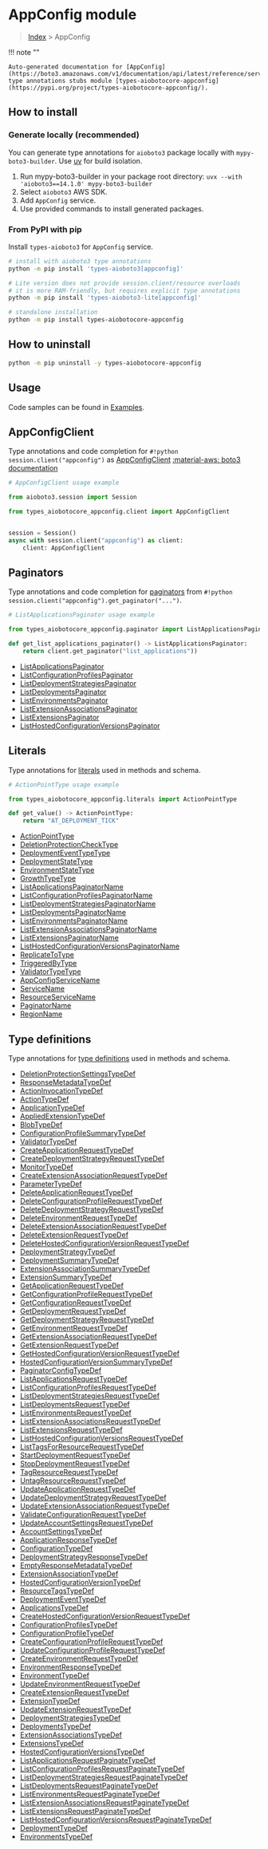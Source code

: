 # AppConfig module

> [Index](../README.md) > AppConfig


!!! note ""

    Auto-generated documentation for [AppConfig](https://boto3.amazonaws.com/v1/documentation/api/latest/reference/services/appconfig.html#appconfig)
    type annotations stubs module [types-aiobotocore-appconfig](https://pypi.org/project/types-aiobotocore-appconfig/).

## How to install

### Generate locally (recommended)

You can generate type annotations for `aioboto3` package locally with `mypy-boto3-builder`.
Use [uv](https://docs.astral.sh/uv/getting-started/installation/) for build isolation.

1. Run mypy-boto3-builder in your package root directory: `uvx --with 'aioboto3==14.1.0' mypy-boto3-builder`
1. Select `aioboto3` AWS SDK.
1. Add `AppConfig` service.
1. Use provided commands to install generated packages.



### From PyPI with pip

Install `types-aioboto3` for `AppConfig` service.

```bash
# install with aioboto3 type annotations
python -m pip install 'types-aioboto3[appconfig]'

# Lite version does not provide session.client/resource overloads
# it is more RAM-friendly, but requires explicit type annotations
python -m pip install 'types-aioboto3-lite[appconfig]'

# standalone installation
python -m pip install types-aiobotocore-appconfig
```



## How to uninstall

```bash
python -m pip uninstall -y types-aiobotocore-appconfig
```

## Usage

Code samples can be found in [Examples](./usage.md).

## AppConfigClient

Type annotations and code completion for  `#!python session.client("appconfig")` as [AppConfigClient](./client.md)
[:material-aws: boto3 documentation](https://boto3.amazonaws.com/v1/documentation/api/latest/reference/services/appconfig.html#AppConfig.Client)

```python
# AppConfigClient usage example

from aioboto3.session import Session

from types_aiobotocore_appconfig.client import AppConfigClient


session = Session()
async with session.client("appconfig") as client:
    client: AppConfigClient
```


## Paginators

Type annotations and code completion for
[paginators](./paginators.md)
from `#!python session.client("appconfig").get_paginator("...")`.

```python
# ListApplicationsPaginator usage example

from types_aiobotocore_appconfig.paginator import ListApplicationsPaginator

def get_list_applications_paginator() -> ListApplicationsPaginator:
    return client.get_paginator("list_applications"))
```

- [ListApplicationsPaginator](./paginators.md#listapplicationspaginator)
- [ListConfigurationProfilesPaginator](./paginators.md#listconfigurationprofilespaginator)
- [ListDeploymentStrategiesPaginator](./paginators.md#listdeploymentstrategiespaginator)
- [ListDeploymentsPaginator](./paginators.md#listdeploymentspaginator)
- [ListEnvironmentsPaginator](./paginators.md#listenvironmentspaginator)
- [ListExtensionAssociationsPaginator](./paginators.md#listextensionassociationspaginator)
- [ListExtensionsPaginator](./paginators.md#listextensionspaginator)
- [ListHostedConfigurationVersionsPaginator](./paginators.md#listhostedconfigurationversionspaginator)








## Literals

Type annotations for [literals](./literals.md) used in methods and schema.

```python
# ActionPointType usage example

from types_aiobotocore_appconfig.literals import ActionPointType

def get_value() -> ActionPointType:
    return "AT_DEPLOYMENT_TICK"
```

- [ActionPointType](./literals.md#actionpointtype)
- [DeletionProtectionCheckType](./literals.md#deletionprotectionchecktype)
- [DeploymentEventTypeType](./literals.md#deploymenteventtypetype)
- [DeploymentStateType](./literals.md#deploymentstatetype)
- [EnvironmentStateType](./literals.md#environmentstatetype)
- [GrowthTypeType](./literals.md#growthtypetype)
- [ListApplicationsPaginatorName](./literals.md#listapplicationspaginatorname)
- [ListConfigurationProfilesPaginatorName](./literals.md#listconfigurationprofilespaginatorname)
- [ListDeploymentStrategiesPaginatorName](./literals.md#listdeploymentstrategiespaginatorname)
- [ListDeploymentsPaginatorName](./literals.md#listdeploymentspaginatorname)
- [ListEnvironmentsPaginatorName](./literals.md#listenvironmentspaginatorname)
- [ListExtensionAssociationsPaginatorName](./literals.md#listextensionassociationspaginatorname)
- [ListExtensionsPaginatorName](./literals.md#listextensionspaginatorname)
- [ListHostedConfigurationVersionsPaginatorName](./literals.md#listhostedconfigurationversionspaginatorname)
- [ReplicateToType](./literals.md#replicatetotype)
- [TriggeredByType](./literals.md#triggeredbytype)
- [ValidatorTypeType](./literals.md#validatortypetype)
- [AppConfigServiceName](./literals.md#appconfigservicename)
- [ServiceName](./literals.md#servicename)
- [ResourceServiceName](./literals.md#resourceservicename)
- [PaginatorName](./literals.md#paginatorname)
- [RegionName](./literals.md#regionname)




## Type definitions

Type annotations for [type definitions](./type_defs.md) used in methods and schema.

- [DeletionProtectionSettingsTypeDef](./type_defs.md#deletionprotectionsettingstypedef)
- [ResponseMetadataTypeDef](./type_defs.md#responsemetadatatypedef)
- [ActionInvocationTypeDef](./type_defs.md#actioninvocationtypedef)
- [ActionTypeDef](./type_defs.md#actiontypedef)
- [ApplicationTypeDef](./type_defs.md#applicationtypedef)
- [AppliedExtensionTypeDef](./type_defs.md#appliedextensiontypedef)
- [BlobTypeDef](./type_defs.md#blobtypedef)
- [ConfigurationProfileSummaryTypeDef](./type_defs.md#configurationprofilesummarytypedef)
- [ValidatorTypeDef](./type_defs.md#validatortypedef)
- [CreateApplicationRequestTypeDef](./type_defs.md#createapplicationrequesttypedef)
- [CreateDeploymentStrategyRequestTypeDef](./type_defs.md#createdeploymentstrategyrequesttypedef)
- [MonitorTypeDef](./type_defs.md#monitortypedef)
- [CreateExtensionAssociationRequestTypeDef](./type_defs.md#createextensionassociationrequesttypedef)
- [ParameterTypeDef](./type_defs.md#parametertypedef)
- [DeleteApplicationRequestTypeDef](./type_defs.md#deleteapplicationrequesttypedef)
- [DeleteConfigurationProfileRequestTypeDef](./type_defs.md#deleteconfigurationprofilerequesttypedef)
- [DeleteDeploymentStrategyRequestTypeDef](./type_defs.md#deletedeploymentstrategyrequesttypedef)
- [DeleteEnvironmentRequestTypeDef](./type_defs.md#deleteenvironmentrequesttypedef)
- [DeleteExtensionAssociationRequestTypeDef](./type_defs.md#deleteextensionassociationrequesttypedef)
- [DeleteExtensionRequestTypeDef](./type_defs.md#deleteextensionrequesttypedef)
- [DeleteHostedConfigurationVersionRequestTypeDef](./type_defs.md#deletehostedconfigurationversionrequesttypedef)
- [DeploymentStrategyTypeDef](./type_defs.md#deploymentstrategytypedef)
- [DeploymentSummaryTypeDef](./type_defs.md#deploymentsummarytypedef)
- [ExtensionAssociationSummaryTypeDef](./type_defs.md#extensionassociationsummarytypedef)
- [ExtensionSummaryTypeDef](./type_defs.md#extensionsummarytypedef)
- [GetApplicationRequestTypeDef](./type_defs.md#getapplicationrequesttypedef)
- [GetConfigurationProfileRequestTypeDef](./type_defs.md#getconfigurationprofilerequesttypedef)
- [GetConfigurationRequestTypeDef](./type_defs.md#getconfigurationrequesttypedef)
- [GetDeploymentRequestTypeDef](./type_defs.md#getdeploymentrequesttypedef)
- [GetDeploymentStrategyRequestTypeDef](./type_defs.md#getdeploymentstrategyrequesttypedef)
- [GetEnvironmentRequestTypeDef](./type_defs.md#getenvironmentrequesttypedef)
- [GetExtensionAssociationRequestTypeDef](./type_defs.md#getextensionassociationrequesttypedef)
- [GetExtensionRequestTypeDef](./type_defs.md#getextensionrequesttypedef)
- [GetHostedConfigurationVersionRequestTypeDef](./type_defs.md#gethostedconfigurationversionrequesttypedef)
- [HostedConfigurationVersionSummaryTypeDef](./type_defs.md#hostedconfigurationversionsummarytypedef)
- [PaginatorConfigTypeDef](./type_defs.md#paginatorconfigtypedef)
- [ListApplicationsRequestTypeDef](./type_defs.md#listapplicationsrequesttypedef)
- [ListConfigurationProfilesRequestTypeDef](./type_defs.md#listconfigurationprofilesrequesttypedef)
- [ListDeploymentStrategiesRequestTypeDef](./type_defs.md#listdeploymentstrategiesrequesttypedef)
- [ListDeploymentsRequestTypeDef](./type_defs.md#listdeploymentsrequesttypedef)
- [ListEnvironmentsRequestTypeDef](./type_defs.md#listenvironmentsrequesttypedef)
- [ListExtensionAssociationsRequestTypeDef](./type_defs.md#listextensionassociationsrequesttypedef)
- [ListExtensionsRequestTypeDef](./type_defs.md#listextensionsrequesttypedef)
- [ListHostedConfigurationVersionsRequestTypeDef](./type_defs.md#listhostedconfigurationversionsrequesttypedef)
- [ListTagsForResourceRequestTypeDef](./type_defs.md#listtagsforresourcerequesttypedef)
- [StartDeploymentRequestTypeDef](./type_defs.md#startdeploymentrequesttypedef)
- [StopDeploymentRequestTypeDef](./type_defs.md#stopdeploymentrequesttypedef)
- [TagResourceRequestTypeDef](./type_defs.md#tagresourcerequesttypedef)
- [UntagResourceRequestTypeDef](./type_defs.md#untagresourcerequesttypedef)
- [UpdateApplicationRequestTypeDef](./type_defs.md#updateapplicationrequesttypedef)
- [UpdateDeploymentStrategyRequestTypeDef](./type_defs.md#updatedeploymentstrategyrequesttypedef)
- [UpdateExtensionAssociationRequestTypeDef](./type_defs.md#updateextensionassociationrequesttypedef)
- [ValidateConfigurationRequestTypeDef](./type_defs.md#validateconfigurationrequesttypedef)
- [UpdateAccountSettingsRequestTypeDef](./type_defs.md#updateaccountsettingsrequesttypedef)
- [AccountSettingsTypeDef](./type_defs.md#accountsettingstypedef)
- [ApplicationResponseTypeDef](./type_defs.md#applicationresponsetypedef)
- [ConfigurationTypeDef](./type_defs.md#configurationtypedef)
- [DeploymentStrategyResponseTypeDef](./type_defs.md#deploymentstrategyresponsetypedef)
- [EmptyResponseMetadataTypeDef](./type_defs.md#emptyresponsemetadatatypedef)
- [ExtensionAssociationTypeDef](./type_defs.md#extensionassociationtypedef)
- [HostedConfigurationVersionTypeDef](./type_defs.md#hostedconfigurationversiontypedef)
- [ResourceTagsTypeDef](./type_defs.md#resourcetagstypedef)
- [DeploymentEventTypeDef](./type_defs.md#deploymenteventtypedef)
- [ApplicationsTypeDef](./type_defs.md#applicationstypedef)
- [CreateHostedConfigurationVersionRequestTypeDef](./type_defs.md#createhostedconfigurationversionrequesttypedef)
- [ConfigurationProfilesTypeDef](./type_defs.md#configurationprofilestypedef)
- [ConfigurationProfileTypeDef](./type_defs.md#configurationprofiletypedef)
- [CreateConfigurationProfileRequestTypeDef](./type_defs.md#createconfigurationprofilerequesttypedef)
- [UpdateConfigurationProfileRequestTypeDef](./type_defs.md#updateconfigurationprofilerequesttypedef)
- [CreateEnvironmentRequestTypeDef](./type_defs.md#createenvironmentrequesttypedef)
- [EnvironmentResponseTypeDef](./type_defs.md#environmentresponsetypedef)
- [EnvironmentTypeDef](./type_defs.md#environmenttypedef)
- [UpdateEnvironmentRequestTypeDef](./type_defs.md#updateenvironmentrequesttypedef)
- [CreateExtensionRequestTypeDef](./type_defs.md#createextensionrequesttypedef)
- [ExtensionTypeDef](./type_defs.md#extensiontypedef)
- [UpdateExtensionRequestTypeDef](./type_defs.md#updateextensionrequesttypedef)
- [DeploymentStrategiesTypeDef](./type_defs.md#deploymentstrategiestypedef)
- [DeploymentsTypeDef](./type_defs.md#deploymentstypedef)
- [ExtensionAssociationsTypeDef](./type_defs.md#extensionassociationstypedef)
- [ExtensionsTypeDef](./type_defs.md#extensionstypedef)
- [HostedConfigurationVersionsTypeDef](./type_defs.md#hostedconfigurationversionstypedef)
- [ListApplicationsRequestPaginateTypeDef](./type_defs.md#listapplicationsrequestpaginatetypedef)
- [ListConfigurationProfilesRequestPaginateTypeDef](./type_defs.md#listconfigurationprofilesrequestpaginatetypedef)
- [ListDeploymentStrategiesRequestPaginateTypeDef](./type_defs.md#listdeploymentstrategiesrequestpaginatetypedef)
- [ListDeploymentsRequestPaginateTypeDef](./type_defs.md#listdeploymentsrequestpaginatetypedef)
- [ListEnvironmentsRequestPaginateTypeDef](./type_defs.md#listenvironmentsrequestpaginatetypedef)
- [ListExtensionAssociationsRequestPaginateTypeDef](./type_defs.md#listextensionassociationsrequestpaginatetypedef)
- [ListExtensionsRequestPaginateTypeDef](./type_defs.md#listextensionsrequestpaginatetypedef)
- [ListHostedConfigurationVersionsRequestPaginateTypeDef](./type_defs.md#listhostedconfigurationversionsrequestpaginatetypedef)
- [DeploymentTypeDef](./type_defs.md#deploymenttypedef)
- [EnvironmentsTypeDef](./type_defs.md#environmentstypedef)

